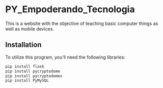 # PY_Empoderando_Tecnologia

This is a website with the objective of teaching basic computer things as well as mobile devices.

## Installation

To utilize this program, you'll need the following libraries:

```bash
pip install flask
pip install pycryptodome
pip install pycryptodomex
pip install PyMySQL
